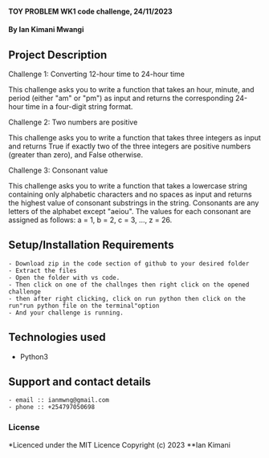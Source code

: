 #### TOY PROBLEM WK1 code challenge, 24/11/2023
#### **By Ian Kimani Mwangi**
## Project Description
Challenge 1: Converting 12-hour time to 24-hour time

This challenge asks you to write a function that takes an hour, minute, and period (either "am" or "pm") as input and returns the corresponding 24-hour time in a four-digit string format.

Challenge 2: Two numbers are positive

This challenge asks you to write a function that takes three integers as input and returns True if exactly two of the three integers are positive numbers (greater than zero), and False otherwise.

Challenge 3: Consonant value

This challenge asks you to write a function that takes a lowercase string containing only alphabetic characters and no spaces as input and returns the highest value of consonant substrings in the string. Consonants are any letters of the alphabet except "aeiou". The values for each consonant are assigned as follows: a = 1, b = 2, c = 3, ..., z = 26.



## Setup/Installation Requirements
    - Download zip in the code section of github to your desired folder
    - Extract the files
    - Open the folder with vs code.
    - Then click on one of the challnges then right click on the opened challenge
    - then after right clicking, click on run python then click on the run"run python file on the terminal"option
    - And your challenge is running.
           

## Technologies used
   - Python3

## Support and contact details
    - email :: ianmwng@gmail.com
    - phone :: +254797050698

### License
*Licenced under the MIT Licence
Copyright (c) 2023 **Ian Kimani